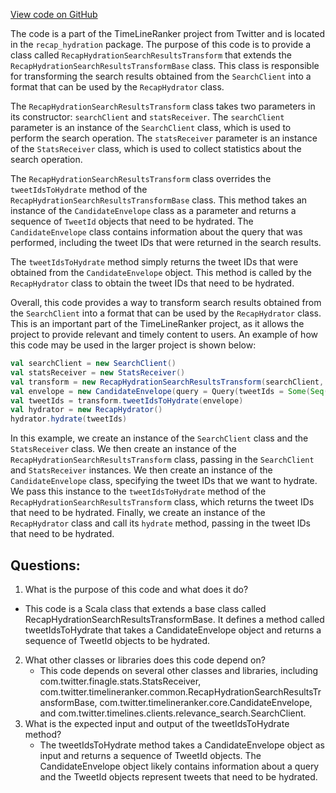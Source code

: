 [View code on GitHub](https://github.com/misbahsy/the-algorithm/timelineranker/server/src/main/scala/com/twitter/timelineranker/recap_hydration/RecapHydrationSearchResultsTransform.scala)

The code is a part of the TimeLineRanker project from Twitter and is located in the `recap_hydration` package. The purpose of this code is to provide a class called `RecapHydrationSearchResultsTransform` that extends the `RecapHydrationSearchResultsTransformBase` class. This class is responsible for transforming the search results obtained from the `SearchClient` into a format that can be used by the `RecapHydrator` class.

The `RecapHydrationSearchResultsTransform` class takes two parameters in its constructor: `searchClient` and `statsReceiver`. The `searchClient` parameter is an instance of the `SearchClient` class, which is used to perform the search operation. The `statsReceiver` parameter is an instance of the `StatsReceiver` class, which is used to collect statistics about the search operation.

The `RecapHydrationSearchResultsTransform` class overrides the `tweetIdsToHydrate` method of the `RecapHydrationSearchResultsTransformBase` class. This method takes an instance of the `CandidateEnvelope` class as a parameter and returns a sequence of `TweetId` objects that need to be hydrated. The `CandidateEnvelope` class contains information about the query that was performed, including the tweet IDs that were returned in the search results.

The `tweetIdsToHydrate` method simply returns the tweet IDs that were obtained from the `CandidateEnvelope` object. This method is called by the `RecapHydrator` class to obtain the tweet IDs that need to be hydrated.

Overall, this code provides a way to transform search results obtained from the `SearchClient` into a format that can be used by the `RecapHydrator` class. This is an important part of the TimeLineRanker project, as it allows the project to provide relevant and timely content to users. An example of how this code may be used in the larger project is shown below:

```scala
val searchClient = new SearchClient()
val statsReceiver = new StatsReceiver()
val transform = new RecapHydrationSearchResultsTransform(searchClient, statsReceiver)
val envelope = new CandidateEnvelope(query = Query(tweetIds = Some(Seq(TweetId("12345"), TweetId("67890")))))
val tweetIds = transform.tweetIdsToHydrate(envelope)
val hydrator = new RecapHydrator()
hydrator.hydrate(tweetIds)
``` 

In this example, we create an instance of the `SearchClient` class and the `StatsReceiver` class. We then create an instance of the `RecapHydrationSearchResultsTransform` class, passing in the `SearchClient` and `StatsReceiver` instances. We then create an instance of the `CandidateEnvelope` class, specifying the tweet IDs that we want to hydrate. We pass this instance to the `tweetIdsToHydrate` method of the `RecapHydrationSearchResultsTransform` class, which returns the tweet IDs that need to be hydrated. Finally, we create an instance of the `RecapHydrator` class and call its `hydrate` method, passing in the tweet IDs that need to be hydrated.
## Questions: 
 1. What is the purpose of this code and what does it do?
   - This code is a Scala class that extends a base class called RecapHydrationSearchResultsTransformBase. It defines a method called tweetIdsToHydrate that takes a CandidateEnvelope object and returns a sequence of TweetId objects to be hydrated.
2. What other classes or libraries does this code depend on?
   - This code depends on several other classes and libraries, including com.twitter.finagle.stats.StatsReceiver, com.twitter.timelineranker.common.RecapHydrationSearchResultsTransformBase, com.twitter.timelineranker.core.CandidateEnvelope, and com.twitter.timelines.clients.relevance_search.SearchClient.
3. What is the expected input and output of the tweetIdsToHydrate method?
   - The tweetIdsToHydrate method takes a CandidateEnvelope object as input and returns a sequence of TweetId objects. The CandidateEnvelope object likely contains information about a query and the TweetId objects represent tweets that need to be hydrated.